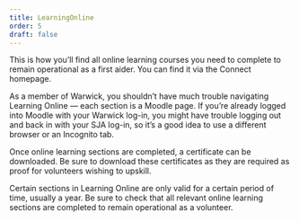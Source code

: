 ```yaml
---
title: LearningOnline
order: 5
draft: false
---
```

This is how you’ll find all online learning courses you need to complete to remain operational as a first aider. You can find it via the Connect homepage. 

As a member of Warwick, you shouldn’t have much trouble navigating Learning Online — each section is a Moodle page. If you’re already logged into Moodle with your Warwick log-in, you might have trouble logging out and back in with your SJA log-in, so it’s a good idea to use a different browser or an Incognito tab.

Once online learning sections are completed, a certificate can be downloaded. Be sure to download these certificates as they are required as proof for volunteers wishing to upskill.

Certain sections in Learning Online are only valid for a certain period of time, usually a year. Be sure to check that all relevant online learning sections are completed to remain operational as a volunteer.